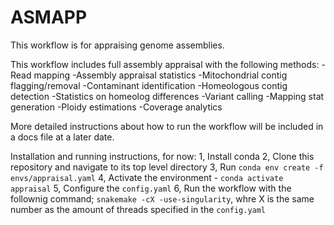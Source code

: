 # ASMAPP

This workflow is for appraising genome assemblies. 


This workflow includes full assembly appraisal with the following methods:
-Read mapping 
-Assembly appraisal statistics
-Mitochondrial contig flagging/removal
-Contaminant identification 
-Homeologous contig detection 
-Statistics on homeolog differences
-Variant calling 
-Mapping stat generation 
-Ploidy estimations 
-Coverage analytics 

More detailed instructions about how to run the workflow will be included in a docs file at a later date.

Installation and running instructions, for now:
1, Install conda
2, Clone this repository and navigate to its top level directory
3, Run `conda env create -f envs/appraisal.yaml`
4, Activate the environment - `conda activate appraisal`
5, Configure the `config.yaml`
6, Run the workflow with the follownig command; `snakemake -cX -use-singularity`, whre X is the same number as the amount of threads specified in the `config.yaml`
